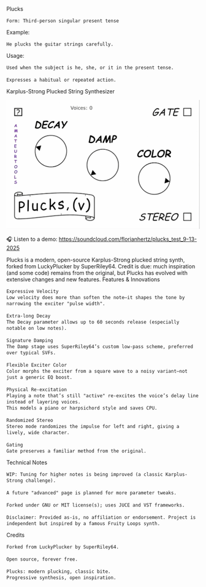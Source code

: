 Plucks

    Form: Third-person singular present tense

Example:

    He plucks the guitar strings carefully.

Usage:

    Used when the subject is he, she, or it in the present tense.

    Expresses a habitual or repeated action.

Karplus-Strong Plucked String Synthesizer

<img width="600" alt="Plucks GUI" src="https://raw.githubusercontent.com/amateurtools/Plucks/refs/heads/main/PLUCKS_GUI.jpg" />

🎧 Listen to a demo: https://soundcloud.com/florianhertz/plucks_test_9-13-2025

Plucks is a modern, open-source Karplus-Strong plucked string synth, forked from LuckyPlucker by SuperRiley64.
Credit is due: much inspiration (and some code) remains from the original, but Plucks has evolved with extensive changes and new features.
Features & Innovations

    Expressive Velocity
    Low velocity does more than soften the note—it shapes the tone by narrowing the exciter "pulse width".

    Extra-long Decay
    The Decay parameter allows up to 60 seconds release (especially notable on low notes).

    Signature Damping
    The Damp stage uses SuperRiley64’s custom low-pass scheme, preferred over typical SVFs.

    Flexible Exciter Color
    Color morphs the exciter from a square wave to a noisy variant—not just a generic EQ boost.

    Physical Re-excitation
    Playing a note that’s still "active" re-excites the voice’s delay line instead of layering voices.
    This models a piano or harpsichord style and saves CPU.

    Randomized Stereo
    Stereo mode randomizes the impulse for left and right, giving a lively, wide character.

    Gating
    Gate preserves a familiar method from the original.

Technical Notes

    WIP: Tuning for higher notes is being improved (a classic Karplus-Strong challenge).

    A future "advanced" page is planned for more parameter tweaks.

    Forked under GNU or MIT license(s); uses JUCE and VST frameworks.

    Disclaimer: Provided as-is, no affiliation or endorsement. Project is independent but inspired by a famous Fruity Loops synth.

Credits

    Forked from LuckyPlucker by SuperRiley64.

    Open source, forever free.

    Plucks: modern plucking, classic bite.
    Progressive synthesis, open inspiration.

